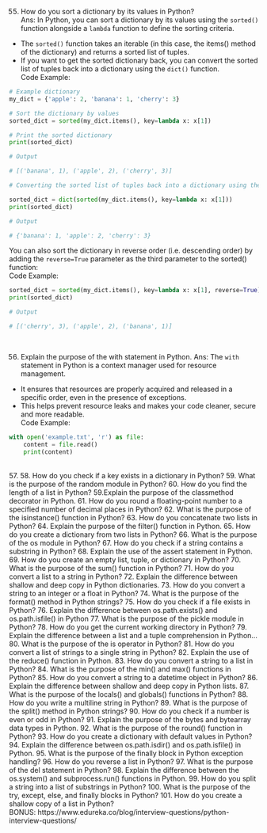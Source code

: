 

55. How do you sort a dictionary by its values in Python?<br>
Ans: In Python, you can sort a dictionary by its values using the ```sorted()``` function alongside a ```lambda``` function to define the sorting criteria.
* The ```sorted()``` function takes an iterable (in this case, the items() method of the dictionary) and returns a sorted list of tuples.
* If you want to get the sorted dictionary back, you can convert the sorted list of tuples back into a dictionary using the ```dict()``` function. <br>
Code Example:
```python
# Example dictionary
my_dict = {'apple': 2, 'banana': 1, 'cherry': 3}

# Sort the dictionary by values
sorted_dict = sorted(my_dict.items(), key=lambda x: x[1])

# Print the sorted dictionary
print(sorted_dict)

# Output

# [('banana', 1), ('apple', 2), ('cherry', 3)]

# Converting the sorted list of tuples back into a dictionary using the dict() function:

sorted_dict = dict(sorted(my_dict.items(), key=lambda x: x[1]))
print(sorted_dict)

# Output

# {'banana': 1, 'apple': 2, 'cherry': 3}
```
You can also sort the dictionary in reverse order (i.e. descending order) by adding the ```reverse=True``` parameter as the third parameter to the sorted() function:<br>
Code Example:
```python
sorted_dict = sorted(my_dict.items(), key=lambda x: x[1], reverse=True)
print(sorted_dict)

# Output

# [('cherry', 3), ('apple', 2), ('banana', 1)]
```
<br>

56. Explain the purpose of the with statement in Python.
Ans: The ```with``` statement in Python is a context manager used for resource management.
* It ensures that resources are properly acquired and released in a specific order, even in the presence of exceptions.
* This helps prevent resource leaks and makes your code cleaner, secure and more readable.<br>
Code Example:
```python
with open('example.txt', 'r') as file:
    content = file.read()
    print(content)
```





<br>
57. 
58. How do you check if a key exists in a dictionary in Python?
59. What is the purpose of the random module in Python?
60. How do you find the length of a list in Python?
59.Explain the purpose of the classmethod decorator in Python.
61. How do you round a floating-point number to a specified number of decimal places in Python?
62. What is the purpose of the isinstance() function in Python?
63. How do you concatenate two lists in Python?
64. Explain the purpose of the filter() function in Python.
65. How do you create a dictionary from two lists in Python?
66. What is the purpose of the os module in Python?
67. How do you check if a string contains a substring in Python?
68. Explain the use of the assert statement in Python.
69. How do you create an empty list, tuple, or dictionary in Python?
70. What is the purpose of the sum() function in Python?
71. How do you convert a list to a string in Python?
72. Explain the difference between shallow and deep copy in Python dictionaries.
73. How do you convert a string to an integer or a float in Python?
74. What is the purpose of the format() method in Python strings?
75. How do you check if a file exists in Python?
76. Explain the difference between os.path.exists() and os.path.isfile() in Python
77. What is the purpose of the pickle module in Python?
78. How do you get the current working directory in Python?
79. Explain the difference between a list and a tuple comprehension in Python…
80. What is the purpose of the is operator in Python?
81. How do you convert a list of strings to a single string in Python?
82. Explain the use of the reduce() function in Python.
83. How do you convert a string to a list in Python?
84. What is the purpose of the min() and max() functions in Python?
85. How do you convert a string to a datetime object in Python?
86. Explain the difference between shallow and deep copy in Python lists.
87. What is the purpose of the locals() and globals() functions in Python?
88. How do you write a multiline string in Python?
89. What is the purpose of the split() method in Python strings?
90. How do you check if a number is even or odd in Python?
91. Explain the purpose of the bytes and bytearray data types in Python.
92. What is the purpose of the round() function in Python?
93. How do you create a dictionary with default values in Python?
94. Explain the difference between os.path.isdir() and os.path.isfile() in Python.
95. What is the purpose of the finally block in Python exception handling?
96. How do you reverse a list in Python?
97. What is the purpose of the del statement in Python?
98. Explain the difference between the os.system() and subprocess.run() functions in Python.
99. How do you split a string into a list of substrings in Python?
100. What is the purpose of the try, except, else, and finally blocks in Python?
101. How do you create a shallow copy of a list in Python?<br>
BONUS: https://www.edureka.co/blog/interview-questions/python-interview-questions/
